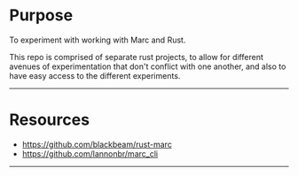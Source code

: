 # Purpose

To experiment with working with Marc and Rust.

This repo is comprised of separate rust projects, to allow for different avenues of experimentation that don't conflict with one another, and also to have easy access to the different experiments.

---

# Resources

- <https://github.com/blackbeam/rust-marc>
- <https://github.com/lannonbr/marc_cli>

---
